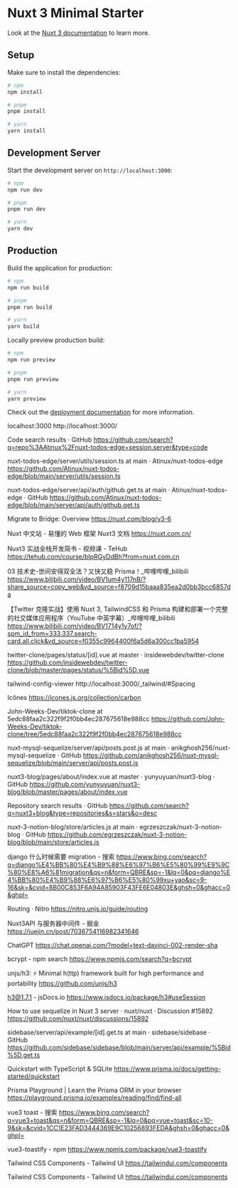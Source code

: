 # Nuxt 3 Minimal Starter

Look at the [Nuxt 3 documentation](https://nuxt.com/docs/getting-started/introduction) to learn more.

## Setup

Make sure to install the dependencies:

```bash
# npm
npm install

# pnpm
pnpm install

# yarn
yarn install
```

## Development Server

Start the development server on `http://localhost:3000`:

```bash
# npm
npm run dev

# pnpm
pnpm run dev

# yarn
yarn dev
```

## Production

Build the application for production:

```bash
# npm
npm run build

# pnpm
pnpm run build

# yarn
yarn build
```

Locally preview production build:

```bash
# npm
npm run preview

# pnpm
pnpm run preview

# yarn
yarn preview
```

Check out the [deployment documentation](https://nuxt.com/docs/getting-started/deployment) for more information.

localhost:3000
http://localhost:3000/

Code search results · GitHub
https://github.com/search?q=repo%3AAtinux%2Fnuxt-todos-edge+session.server&type=code

nuxt-todos-edge/server/utils/session.ts at main · Atinux/nuxt-todos-edge
https://github.com/Atinux/nuxt-todos-edge/blob/main/server/utils/session.ts

nuxt-todos-edge/server/api/auth/github.get.ts at main · Atinux/nuxt-todos-edge · GitHub
https://github.com/Atinux/nuxt-todos-edge/blob/main/server/api/auth/github.get.ts

Migrate to Bridge: Overview
https://nuxt.com/blog/v3-6

Nuxt 中文站 - 易懂的 Web 框架 Nuxt3 文档
https://nuxt.com.cn/

Nuxt3 实战全栈开发简书 - 视频课 - TeHub
https://tehub.com/course/bIpRGyDdBh?from=nuxt.com.cn

03 技术史-世间安得双全法？又快又稳 Prisma！\_哔哩哔哩\_bilibili
https://www.bilibili.com/video/BV1um4y117nB/?share_source=copy_web&vd_source=f8709d15baaa835ea2d0bb3bcc6857da

【Twitter 克隆实战】使用 Nuxt 3, TailwindCSS 和 Prisma 构建和部署一个完整的社交媒体应用程序（YouTube 中英字幕）\_哔哩哔哩\_bilibili
https://www.bilibili.com/video/BV1714y1v7of/?spm_id_from=333.337.search-card.all.click&vd_source=f0355c9964400f6a5d6a300cc1ba5954

twitter-clone/pages/status/[id].vue at master · insidewebdev/twitter-clone
https://github.com/insidewebdev/twitter-clone/blob/master/pages/status/%5Bid%5D.vue

tailwind-config-viewer
http://localhost:3000/\_tailwind/#Spacing

Icônes
https://icones.js.org/collection/carbon

John-Weeks-Dev/tiktok-clone at 5edc88faa2c322f9f2f0bb4ec287675618e988cc
https://github.com/John-Weeks-Dev/tiktok-clone/tree/5edc88faa2c322f9f2f0bb4ec287675618e988cc

nuxt-mysql-sequelize/server/api/posts.post.js at main · anikghosh256/nuxt-mysql-sequelize · GitHub
https://github.com/anikghosh256/nuxt-mysql-sequelize/blob/main/server/api/posts.post.js

nuxt3-blog/pages/about/index.vue at master · yunyuyuan/nuxt3-blog · GitHub
https://github.com/yunyuyuan/nuxt3-blog/blob/master/pages/about/index.vue

Repository search results · GitHub
https://github.com/search?q=nuxt3+blog&type=repositories&s=stars&o=desc

nuxt-3-notion-blog/store/articles.js at main · egrzeszczak/nuxt-3-notion-blog · GitHub
https://github.com/egrzeszczak/nuxt-3-notion-blog/blob/main/store/articles.js

django 什么时候需要 migration - 搜索
https://www.bing.com/search?q=django%E4%BB%80%E4%B9%88%E6%97%B6%E5%80%99%E9%9C%80%E8%A6%81migration&qs=n&form=QBRE&sp=-1&lq=0&pq=django%E4%BB%80%E4%B9%88%E6%97%B6%E5%80%99xu+yao&sc=9-16&sk=&cvid=8B00C853F6A94A85903F43FE6E04803E&ghsh=0&ghacc=0&ghpl=

Routing · Nitro
https://nitro.unjs.io/guide/routing

Nuxt3API 与服务器中间件 - 掘金
https://juejin.cn/post/7036754116982341646

ChatGPT
https://chat.openai.com/?model=text-davinci-002-render-sha

bcrypt - npm search
https://www.npmjs.com/search?q=bcrypt

unjs/h3: ⚡️ Minimal h(ttp) framework built for high performance and portability
https://github.com/unjs/h3

h3@1.7.1 - jsDocs.io
https://www.jsdocs.io/package/h3#useSession

How to use sequelize in Nuxt 3 server · nuxt/nuxt · Discussion #15892
https://github.com/nuxt/nuxt/discussions/15892

sidebase/server/api/example/[id].get.ts at main · sidebase/sidebase · GitHub
https://github.com/sidebase/sidebase/blob/main/server/api/example/%5Bid%5D.get.ts

Quickstart with TypeScript & SQLite
https://www.prisma.io/docs/getting-started/quickstart

Prisma Playground | Learn the Prisma ORM in your browser
https://playground.prisma.io/examples/reading/find/find-all

vue3 toast - 搜索
https://www.bing.com/search?q=vue3+toast&qs=n&form=QBRE&sp=-1&lq=0&pq=vue+toast&sc=10-9&sk=&cvid=1CC1E23FAD3444369E9C10256893FEDA&ghsh=0&ghacc=0&ghpl=

vue3-toastify - npm
https://www.npmjs.com/package/vue3-toastify

Tailwind CSS Components - Tailwind UI
https://tailwindui.com/components

Tailwind CSS Components - Tailwind UI
https://tailwindui.com/components
